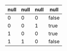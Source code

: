 | null | null | null | null |
| -- | -- | -- | -- |
| 0 | 0 | 0 | false |
| 0 | 0 | 1 | true |
| 1 | 0 | 0 | true |
| 1 | 1 | 0 | false |

